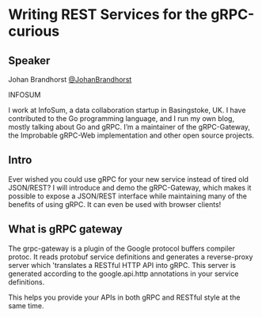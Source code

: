 # Writing REST Services for the gRPC-curious

## Speaker

Johan Brandhorst [@JohanBrandhorst](https://twitter.com/JohanBrandhorst)

INFOSUM

I work at InfoSum, a data collaboration startup in Basingstoke, UK. I have contributed to the Go programming language, and I run my own blog, mostly talking about Go and gRPC. I’m a maintainer of the gRPC-Gateway, the Improbable gRPC-Web implementation and other open source projects.

## Intro

Ever wished you could use gRPC for your new service instead of tired old JSON/REST? I will introduce and demo the gRPC-Gateway, which makes it possible to expose a JSON/REST interface while maintaining many of the benefits of using gRPC. It can even be used with browser clients!

## What is gRPC gateway

The grpc-gateway is a plugin of the Google protocol buffers compiler protoc. It reads protobuf service definitions and generates a reverse-proxy server which 'translates a RESTful HTTP API into gRPC. This server is generated according to the google.api.http annotations in your service definitions.

This helps you provide your APIs in both gRPC and RESTful style at the same time.